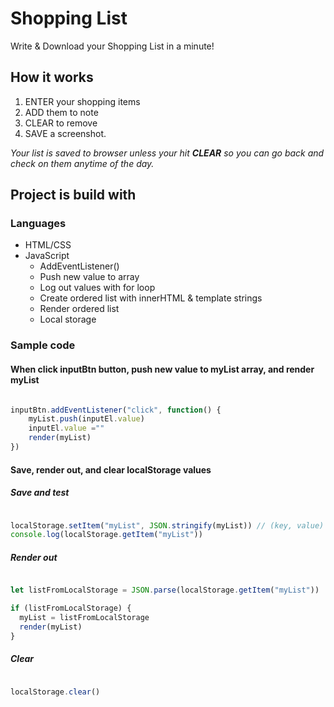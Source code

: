# Shopping List

Write & Download your Shopping List in a minute!

## How it works

1. ENTER your shopping items
2. ADD them to note
4. CLEAR to remove  
5. SAVE a screenshot.

*Your list is saved to browser unless your hit **CLEAR** so you can go back and check on them anytime of the day.*

## Project is build with 

### Languages

- HTML/CSS
- JavaScript
  - AddEventListener()
  - Push new value to array
  - Log out values with for loop
  - Create ordered list with innerHTML & template strings
  - Render ordered list
  - Local storage

### Sample code

#### When click **inputBtn** button, **push** new value to **myList** array, and **render** myList

```JavaScript

inputBtn.addEventListener("click", function() {
    myList.push(inputEl.value)
    inputEl.value =""
    render(myList)
})

```

#### Save, render out, and clear localStorage values

##### Save and test

```JavaScript

localStorage.setItem("myList", JSON.stringify(myList)) // (key, value)
console.log(localStorage.getItem("myList"))

```

##### Render out

```JavaScript

let listFromLocalStorage = JSON.parse(localStorage.getItem("myList"))

if (listFromLocalStorage) {
  myList = listFromLocalStorage
  render(myList)
}

```

##### Clear 

```JavaScript

localStorage.clear()

```

